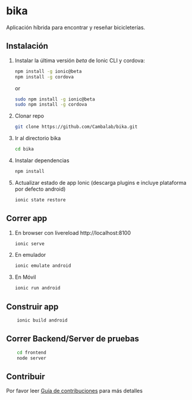 # bika
Aplicación híbrida para encontrar y reseñar bicicleterías.

## Instalación

1. Instalar la última versión *beta* de Ionic CLI y cordova:
    ```sh
    npm install -g ionic@beta
    npm install -g cordova
    ```
    or
    ```sh
    sudo npm install -g ionic@beta
    sudo npm install -g cordova
    ```

1. Clonar repo
    ```sh
    git clone https://github.com/Cambalab/bika.git
    ```

1. Ir al directorio bika
    ```sh
    cd bika
    ```

1. Instalar dependencias
    ```sh
    npm install
    ```

1. Actualizar estado de app Ionic (descarga plugins e incluye plataforma por defecto android)
    ```sh
    ionic state restore
    ```

## Correr app

1. En browser con livereload http://localhost:8100
    ```sh
    ionic serve
    ```

1. En emulador
    ```sh
    ionic emulate android
    ```

1. En Móvil
    ```sh
    ionic run android
    ```

## Construir app

```sh
    ionic build android
```

## Correr Backend/Server de pruebas

```sh
    cd frontend
    node server
```


## Contribuir

Por favor leer [Guía de contribuciones](./CONTRIBUTING.md) para más detalles
